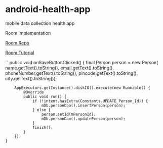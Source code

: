 # android-health-app
mobile data collection health app


Room implementation

[Room Repo](https://github.com/ashishrawat2911/RoomDemo/tree/master/app/src/main/java/com/ashish/roomdemo/database)

[Room Tutorial](https://medium.com/mindorks/using-room-database-android-jetpack-675a89a0e942)

``
    public void onSaveButtonClicked() {
        final Person person = new Person(
                name.getText().toString(),
                email.getText().toString(),
                phoneNumber.getText().toString(),
                pincode.getText().toString(),
                city.getText().toString());

        AppExecutors.getInstance().diskIO().execute(new Runnable() {
            @Override
            public void run() {
                if (!intent.hasExtra(Constants.UPDATE_Person_Id)) {
                    mDb.personDao().insertPerson(person);
                } else {
                    person.setId(mPersonId);
                    mDb.personDao().updatePerson(person);
                }
                finish();
            }
        });
    }
  ```

